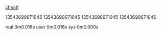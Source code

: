 [cheat!](https://www.reddit.com/r/adventofcode/comments/zmcn64/comment/j0b90nr/?utm_source=share&utm_medium=web2x&context=3)

13543690671045
13543690671045
13543690671045
13543690671045

real	0m0.016s
user	0m0.016s
sys	0m0.000s
